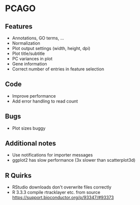 # PCAGO

## Features

* Annotations, GO terms, ...
* Normalization
* Plot output settings (width, height, dpi)
* Plot title/subtitle
* PC variances in plot
* Gene information
* Correct number of entries in feature selection

## Code

* Improve performance
* Add error handling to read count

## Bugs

* Plot sizes buggy

## Additional notes

* Use notifications for importer messages
* ggplot2 has slow performance (3x slower than scatterplot3d)

## R Quirks

* RStudio downloads don't overwrite files correctly
* R 3.3.3 compile rtracklayer etc. from source https://support.bioconductor.org/p/93347/#93373
